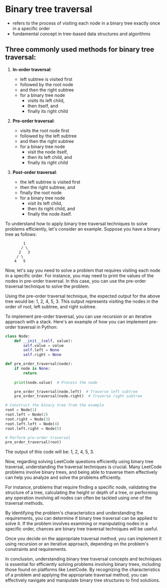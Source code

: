 # Binary tree traversal 
- refers to the process of visiting each node in a binary tree exactly once in a specific order
- fundamental concept in tree-based data structures and algorithms

## Three commonly used methods for binary tree traversal:

1. **In-order traversal**: 
    - left subtree is visited first
    - followed by the root node 
    - and then the right subtree
    - for a binary tree node
        - visits its left child, 
        - then itself, and 
        - finally its right child

2. **Pre-order traversal**: 
    - visits the root node first
    - followed by the left subtree
    - and then the right subtree
    - for a binary tree node
        - visit the node itself, 
        - then its left child, and 
        - finally its right child

3. **Post-order traversal**: 
    - the left subtree is visited first
    - then the right subtree, and 
    - finally the root node
    - for a binary tree node
        - visit its left child, 
        - then its right child, and 
        - finally the node itself.

To understand how to apply binary tree traversal techniques to solve problems efficiently, let's consider an example. Suppose you have a binary tree as follows:

```
        1
       / \
      2   3
     / \
    4   5
```

Now, let's say you need to solve a problem that requires visiting each node in a specific order. For instance, you may need to print the values of the nodes in pre-order traversal. In this case, you can use the pre-order traversal technique to solve the problem.

Using the pre-order traversal technique, the expected output for the above tree would be: 1, 2, 4, 5, 3. This output represents visiting the nodes in the order of root, left subtree, and right subtree.

To implement pre-order traversal, you can use recursion or an iterative approach with a stack. Here's an example of how you can implement pre-order traversal in Python:

```python
class Node:
    def __init__(self, value):
        self.value = value
        self.left = None
        self.right = None

def pre_order_traversal(node):
    if node is None:
        return
    
    print(node.value)  # Process the node

    pre_order_traversal(node.left)  # Traverse left subtree
    pre_order_traversal(node.right)  # Traverse right subtree

# Construct the binary tree from the example
root = Node(1)
root.left = Node(2)
root.right = Node(3)
root.left.left = Node(4)
root.left.right = Node(5)

# Perform pre-order traversal
pre_order_traversal(root)
```

The output of this code will be: 1, 2, 4, 5, 3.

Now, regarding solving LeetCode questions efficiently using binary tree traversal, understanding the traversal techniques is crucial. Many LeetCode problems involve binary trees, and being able to traverse them effectively can help you analyze and solve the problems efficiently.

For instance, problems that require finding a specific node, validating the structure of a tree, calculating the height or depth of a tree, or performing any operation involving all nodes can often be tackled using one of the traversal methods.

By identifying the problem's characteristics and understanding the requirements, you can determine if binary tree traversal can be applied to solve it. If the problem involves examining or manipulating nodes in a specific order, chances are binary tree traversal techniques will be useful.

Once you decide on the appropriate traversal method, you can implement it using recursion or an iterative approach, depending on the problem's constraints and requirements.

In conclusion, understanding binary tree traversal concepts and techniques is essential for efficiently solving problems involving binary trees, including those found on platforms like LeetCode. By recognizing the characteristics of a problem and applying the appropriate traversal method, you can effectively navigate and manipulate binary tree structures to find solutions.